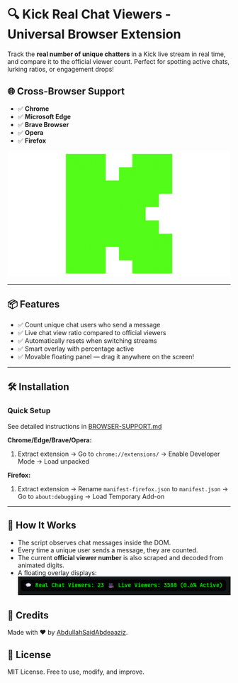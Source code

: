 # 🔍 Kick Real Chat Viewers - Universal Browser Extension

Track the **real number of unique chatters** in a Kick live stream in real time, and compare it to the official viewer count. Perfect for spotting active chats, lurking ratios, or engagement drops!

## 🌐 **Cross-Browser Support**
- ✅ **Chrome** 
- ✅ **Microsoft Edge**
- ✅ **Brave Browser**
- ✅ **Opera**
- ✅ **Firefox**

![Screenshot](icon.png)

---

## 📦 Features

- ✅ Count unique chat users who send a message
- ✅ Live chat view ratio compared to official viewers
- ✅ Automatically resets when switching streams
- ✅ Smart overlay with percentage active
- ✅ Movable floating panel — drag it anywhere on the screen!

---

## 🛠️ Installation

### **Quick Setup** 
See detailed instructions in [BROWSER-SUPPORT.md](BROWSER-SUPPORT.md)

**Chrome/Edge/Brave/Opera:**
1. Extract extension → Go to `chrome://extensions/` → Enable Developer Mode → Load unpacked

**Firefox:**  
1. Extract extension → Rename `manifest-firefox.json` to `manifest.json` → Go to `about:debugging` → Load Temporary Add-on

---

## 💬 How It Works

- The script observes chat messages inside the DOM.
- Every time a unique user sends a message, they are counted.
- The current **official viewer number** is also scraped and decoded from animated digits.
- A floating overlay displays:
![overlay](./overlay.png)


## 🧠 Credits

Made with ❤️ by [AbdullahSaidAbdeaaziz](https://www.github.com/AbdullahSaidAbdeaaziz).

## 📜 License

MIT License. Free to use, modify, and improve.

